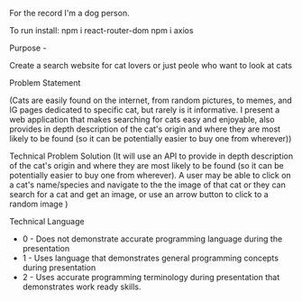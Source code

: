 For the record I'm a dog person.

To run install:
npm i react-router-dom
npm i axios



Purpose -

Create a search website for cat lovers or just peole who want to look at cats


Problem Statement

 (Cats are easily found on the internet, from random pictures, to memes, and IG pages dedicated to specific cat, but rarely is it informative. I present a web application that makes searching for cats easy and enjoyable, also provides in depth description of the cat's origin and where they are most likely to be found (so it can be potentially easier to buy one from wherever))


Technical Problem Solution
 (It will use an API to provide in depth description of the cat's origin and where they are most likely to be found (so it can be potentially easier to buy one from wherever). 
 A user may be able to click on a cat's name/species and navigate to the the image of that cat or they can search for a cat and get an image, or use an arrow button to click to a random image )

Technical Language
 - 0 - Does not demonstrate accurate programming language during the presentation
 - 1 - Uses language that demonstrates general programming concepts during presentation
 - 2 - Uses accurate programming terminology during presentation that demonstrates work ready skills.

